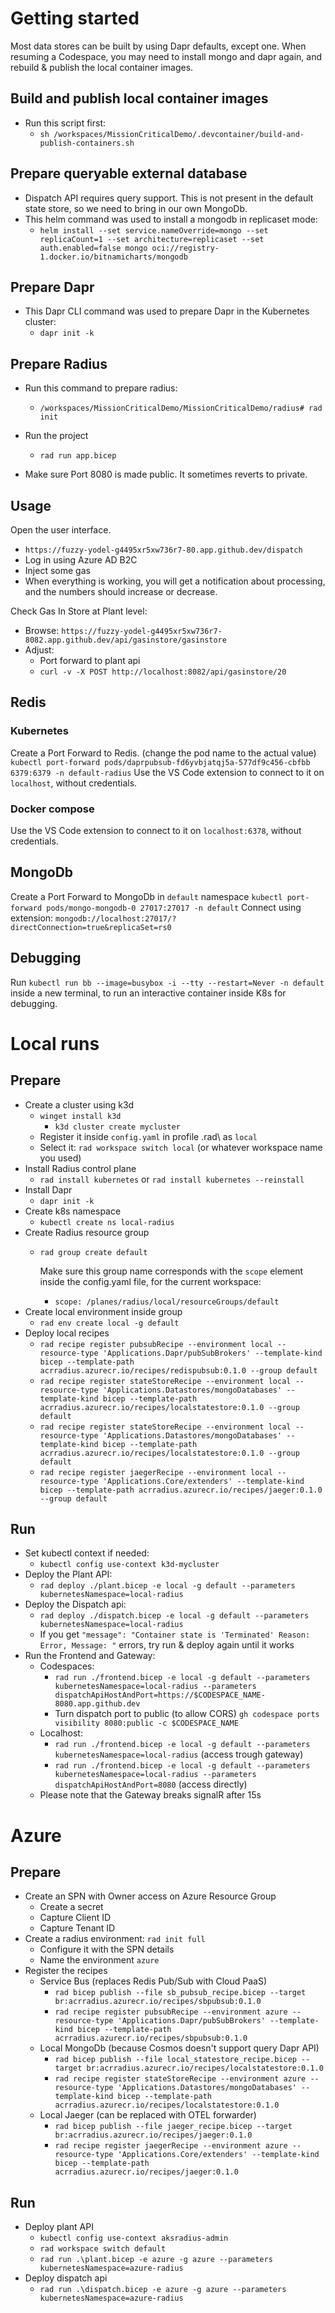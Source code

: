 # Getting started

Most data stores can be built by using Dapr defaults, except one.
When resuming a Codespace, you may need to install mongo and dapr again, and rebuild & publish the local container images.

## Build and publish local container images
- Run this script first:
    - `sh /workspaces/MissionCriticalDemo/.devcontainer/build-and-publish-containers.sh`

## Prepare queryable external database
- Dispatch API requires query support. This is not present in the default state store, so we need to bring in our own MongoDb.
- This helm command was used to install a mongodb in replicaset mode:
    - `helm install --set service.nameOverride=mongo --set replicaCount=1 --set architecture=replicaset --set auth.enabled=false mongo oci://registry-1.docker.io/bitnamicharts/mongodb`

## Prepare Dapr
- This Dapr CLI command was used to prepare Dapr in the Kubernetes cluster:
    - `dapr init -k`

## Prepare Radius

- Run this command to prepare radius:
    - `/workspaces/MissionCriticalDemo/MissionCriticalDemo/radius# rad init`

- Run the project
    - `rad run app.bicep`

- Make sure Port 8080 is made public. It sometimes reverts to private.

## Usage


Open the user interface.
- `https://fuzzy-yodel-g4495xr5xw736r7-80.app.github.dev/dispatch`
- Log in using Azure AD B2C
- Inject some gas 
- When everything is working, you will get a notification about processing, and the numbers should increase or decrease.

Check Gas In Store at Plant level:
- Browse:
    `https://fuzzy-yodel-g4495xr5xw736r7-8082.app.github.dev/api/gasinstore/gasinstore`
- Adjust:
    - Port forward to plant api
    - `curl -v -X POST http://localhost:8082/api/gasinstore/20`


## Redis

### Kubernetes
Create a Port Forward to Redis. (change the pod name to the actual value)
`kubectl port-forward pods/daprpubsub-fd6yvbjatqj5a-577df9c456-cbfbb 6379:6379 -n default-radius`
Use the VS Code extension to connect to it on `localhost`, without credentials.

### Docker compose
Use the VS Code extension to connect to it on `localhost:6378`, without credentials. 

## MongoDb
Create a Port Forward to MongoDb in `default` namespace
`kubectl port-forward pods/mongo-mongodb-0 27017:27017 -n default`
Connect using extension: `mongodb://localhost:27017/?directConnection=true&replicaSet=rs0`


## Debugging
Run `kubectl run bb --image=busybox -i --tty --restart=Never -n default` inside a new terminal, to run an interactive container inside K8s for debugging.

# Local runs

## Prepare
- Create a cluster using k3d
    - `winget install k3d`
        - `k3d cluster create mycluster`
    - Register it inside `config.yaml` in profile \.rad\ as `local`
    - Select it: `rad workspace switch local` (or whatever workspace name you used)
- Install Radius control plane
    - `rad install kubernetes` or `rad install kubernetes --reinstall`
- Install Dapr
    - `dapr init -k`
- Create k8s namespace
    - `kubectl create ns local-radius`
- Create Radius resource group
    - `rad group create default`

        Make sure this group name corresponds with the `scope` element inside the config.yaml file, for the current workspace:
        - `scope: /planes/radius/local/resourceGroups/default`
- Create local environment inside group
    - `rad env create local -g default`
- Deploy local recipes
    - `rad recipe register pubsubRecipe --environment local --resource-type 'Applications.Dapr/pubSubBrokers' --template-kind bicep --template-path acrradius.azurecr.io/recipes/redispubsub:0.1.0 --group default`
    - `rad recipe register stateStoreRecipe --environment local --resource-type 'Applications.Datastores/mongoDatabases' --template-kind bicep --template-path acrradius.azurecr.io/recipes/localstatestore:0.1.0 --group default`
    - `rad recipe register stateStoreRecipe --environment local --resource-type 'Applications.Datastores/mongoDatabases' --template-kind bicep --template-path acrradius.azurecr.io/recipes/localstatestore:0.1.0 --group default`
    - `rad recipe register jaegerRecipe --environment local --resource-type 'Applications.Core/extenders' --template-kind bicep --template-path acrradius.azurecr.io/recipes/jaeger:0.1.0 --group default`
## Run

- Set kubectl context if needed:
    - `kubectl config use-context k3d-mycluster`    
- Deploy the Plant API:
    - `rad deploy ./plant.bicep -e local -g default --parameters kubernetesNamespace=local-radius`
- Deploy the Dispatch api:
    - `rad deploy ./dispatch.bicep -e local -g default --parameters kubernetesNamespace=local-radius`
    - If you get `"message": "Container state is 'Terminated' Reason: Error, Message: "` errors, try run & deploy again until it works
- Run the Frontend and Gateway:
    - Codespaces:
        - `rad run ./frontend.bicep -e local -g default --parameters kubernetesNamespace=local-radius --parameters dispatchApiHostAndPort=https://$CODESPACE_NAME-8080.app.github.dev`
        - Turn dispatch port to public (to allow CORS)
            `gh codespace ports visibility 8080:public -c $CODESPACE_NAME`
    - Localhost:        
        - `rad run ./frontend.bicep -e local -g default --parameters kubernetesNamespace=local-radius` (access trough gateway)
        - `rad run ./frontend.bicep -e local -g default --parameters kubernetesNamespace=local-radius --parameters dispatchApiHostAndPort=8080` (access directly)        
    - Please note that the Gateway breaks signalR after 15s

# Azure

## Prepare

- Create an SPN with Owner access on Azure Resource Group
    - Create a secret
    - Capture Client ID
    - Capture Tenant ID
- Create a radius environment: `rad init full`
    - Configure it with the SPN details
    - Name the environment `azure`
- Register the recipes
    - Service Bus (replaces Redis Pub/Sub with Cloud PaaS) 
        - `rad bicep publish --file sb_pubsub_recipe.bicep --target br:acrradius.azurecr.io/recipes/sbpubsub:0.1.0`
        - `rad recipe register pubsubRecipe --environment azure --resource-type 'Applications.Dapr/pubSubBrokers' --template-kind bicep --template-path acrradius.azurecr.io/recipes/sbpubsub:0.1.0`
    - Local MongoDb (because Cosmos doesn't support query Dapr API)
        - `rad bicep publish --file local_statestore_recipe.bicep --target br:acrradius.azurecr.io/recipes/localstatestore:0.1.0`
        - `rad recipe register stateStoreRecipe --environment azure --resource-type 'Applications.Datastores/mongoDatabases' --template-kind bicep --template-path acrradius.azurecr.io/recipes/localstatestore:0.1.0`
    - Local Jaeger (can be replaced with OTEL forwarder)
        - `rad bicep publish --file jaeger_recipe.bicep --target br:acrradius.azurecr.io/recipes/jaeger:0.1.0`
        - `rad recipe register jaegerRecipe --environment azure --resource-type 'Applications.Core/extenders' --template-kind bicep --template-path acrradius.azurecr.io/recipes/jaeger:0.1.0`

## Run

- Deploy plant API
    - `kubectl config use-context aksradius-admin`
    - `rad workspace switch default`
    - `rad run .\plant.bicep -e azure -g azure --parameters kubernetesNamespace=azure-radius`
- Deploy dispatch api
    - `rad run .\dispatch.bicep -e azure -g azure --parameters kubernetesNamespace=azure-radius`


